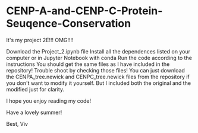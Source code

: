 # CENP-A-and-CENP-C-Protein-Seuqence-Conservation
It's my project 2E!!! OMG!!!! 

Download the Project_2.ipynb file
Install all the dependences listed on your computer or in Jupyter Notebook with conda
Run the code according to the instructions
You should get the same files as I have included in the repository! Trouble shoot by checking those files!
You can just download the CENPA_tree.newick and CENPC_tree.newick files from the repository if you don't want to modify it yourself. But I included both the original and the modified just for clarity.

I hope you enjoy reading my code!

Have a lovely summer!

Best,
Viv
